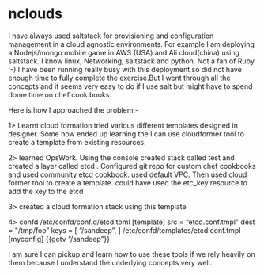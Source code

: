 # nclouds
I have always used saltstack for provisioning and configuration management in a cloud agnostic environments. For example I am deploying a Nodejs/mongo mobile game in AWS (USA) and Ali cloud(china) using saltstack. I know linux, Networking, saltstack and python. Not a fan of Ruby :-)
I have been running really busy with this deployment so did not have enough time to fully complete the exercise.But I went through all the concepts and it seems very easy to do if I use salt but might have to spend dome time on chef cook books.

Here is how I approached the problem:-

1> Learnt cloud formation tried various different templates designed in designer. Some how ended up learning the I can use cloudformer tool to create a template from existing resources.

2> learned OpsWork. Using the console created stack called test and created a layer called etcd . Configured git repo for custom chef cookbooks and used community etcd cookbook. used default VPC. 
     Then used cloud former tool to create a template. could have used the etc_key resource to add the key to the etcd 

3> created a cloud formation stack using this template

4> confd 
     /etc/confd/conf.d/etcd.toml
      [template]
      src = “etcd.conf.tmpl"
      dest = "/tmp/foo”
      keys = [
          “/sandeep”,
      ]
    /etc/confd/templates/etcd.conf.tmpl
     [myconfig]
     {{getv “/sandeep”}}


I am sure I can pickup and learn how to use these tools if we rely heavily on them because I understand the underlying concepts very well.
